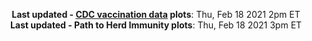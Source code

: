 <p align="center">
    <b>Last updated - <a href="https://covid.cdc.gov/covid-data-tracker/#vaccinations" target="_blank">CDC vaccination data</a> plots</b>: Thu, Feb 18 2021 2pm ET<br>
    <b>Last updated - Path to Herd Immunity plots</b>: Thu, Feb 18 2021 3pm ET
    </p>